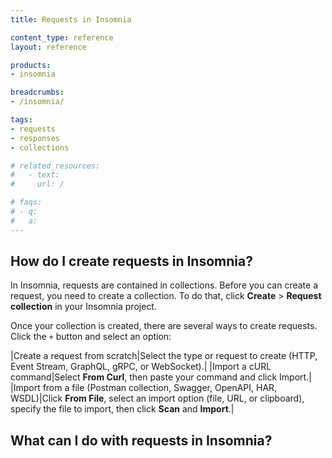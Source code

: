 ```yaml
---
title: Requests in Insomnia

content_type: reference
layout: reference

products:
- insomnia

breadcrumbs:
- /insomnia/

tags:
- requests
- responses
- collections

# related_resources:
#   - text: 
#     url: /

# faqs:
# - q:
#   a:
---
```


## How do I create requests in Insomnia?

In Insomnia, requests are contained in collections. Before you can create a request, you need to create a collection. To do that, click **Create** > **Request collection** in your Insomnia project.

Once your collection is created, there are several ways to create requests. Click the `+` button and select an option:

|Create a request from scratch|Select the type or request to create (HTTP, Event Stream, GraphQL, gRPC, or WebSocket).|
|Import a cURL command|Select **From Curl**, then paste your command and click Import.|
|Import from a file (Postman collection, Swagger, OpenAPI, HAR, WSDL)|Click **From File**, select an import option (file, URL, or clipboard), specify the file to import, then click **Scan** and **Import**.|

## What can I do with requests in Insomnia?




